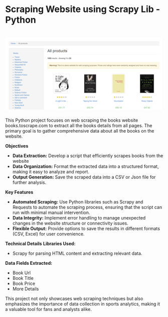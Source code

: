 <h1>Scraping Website using Scrapy Lib - Python</h1>

<h1 align="center">
  <img src="https://github.com/aminamin13/web-scraping-scrapy/blob/main/Screenshot%202024-09-22%20003923.png">
</h1>

This Python project focuses on web scraping the books website books.toscrape.com to extract all the books details from all pages. The primary goal is to gather comprehensive data about all the books on the website.

**Objectives**
* **Data Extraction:** Develop a script that efficiently scrapes books from the website
* **Data Organization:** Format the extracted data into a structured format, making it easy to analyze and report.
* **Output Generation:** Save the scraped data into a CSV or Json file for further analysis.

**Key Features**
* **Automated Scraping:** Use Python libraries such as Scrapy and Requests to automate the scraping process, ensuring that the script can run with minimal manual intervention.
* **Data Integrity:** Implement error handling to manage unexpected changes in the website structure or connectivity issues.
* **Flexible Output:** Provide options to save the results in different formats (CSV, Excel) for user convenience.
  
**Technical Details**
**Libraries Used:**
* Scrapy for parsing HTML content and extracting relevant data.
  
**Data Fields Extracted:**
* Book Url
* Book Title
* Book Price
* More Details

This project not only showcases web scraping techniques but also emphasizes the importance of data collection in sports analytics, making it a valuable tool for fans and analysts alike.
